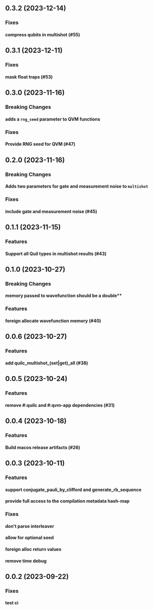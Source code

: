 ## 0.3.2 (2023-12-14)

### Fixes

#### compress qubits in multishot (#55)

## 0.3.1 (2023-12-11)

### Fixes

#### mask float traps (#53)

## 0.3.0 (2023-11-16)

### Breaking Changes

#### adds a `rng_seed` parameter to QVM functions

### Fixes

#### Provide RNG seed for QVM (#47)

## 0.2.0 (2023-11-16)

### Breaking Changes

#### Adds two parameters for gate and measurement noise to `multishot`

### Fixes

#### include gate and measurement noise (#45)

## 0.1.1 (2023-11-15)

### Features

#### Support all Quil types in multishot results (#43)

## 0.1.0 (2023-10-27)

### Breaking Changes

#### memory passed to wavefunction should be a double**

### Features

#### foreign allocate wavefunction memory (#40)

## 0.0.6 (2023-10-27)

### Features

#### add quilc_multishot_(set|get)_all (#38)

## 0.0.5 (2023-10-24)

### Features

#### remove #:quilc and #:qvm-app dependencies (#31)

## 0.0.4 (2023-10-18)

### Features

#### Build macos release artifacts (#26)

## 0.0.3 (2023-10-11)

### Features

#### support conjugate_pauli_by_clifford and generate_rb_sequence

#### provide full access to the compilation metadata hash-map

### Fixes

#### don't parse interleaver

#### allow for optional seed

#### foreign alloc return values

#### remove time debug

## 0.0.2 (2023-09-22)

### Fixes

#### test ci
